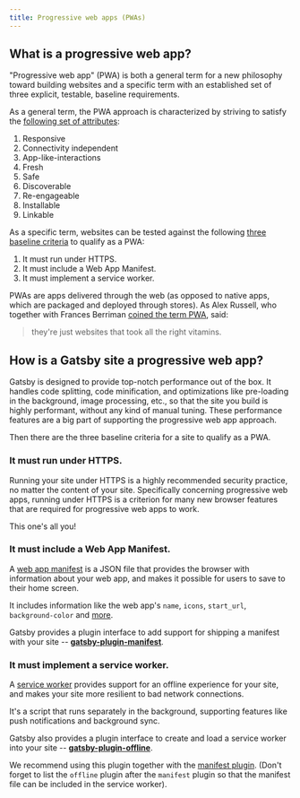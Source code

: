 ```yaml
---
title: Progressive web apps (PWAs)
---
```


## What is a progressive web app?

"Progressive web app" (PWA) is both a general term for a new philosophy toward building websites and a specific term with an established set of three explicit, testable, baseline requirements.

As a general term, the PWA approach is characterized by striving to satisfy the [following set of attributes](https://infrequently.org/2015/06/progressive-apps-escaping-tabs-without-losing-our-soul/):

1.  Responsive
2.  Connectivity independent
3.  App-like-interactions
4.  Fresh
5.  Safe
6.  Discoverable
7.  Re-engageable
8.  Installable
9.  Linkable

As a specific term, websites can be tested against the following [three baseline criteria](https://infrequently.org/2016/09/what-exactly-makes-something-a-progressive-web-app/) to qualify as a PWA:

1.  It must run under HTTPS.
2.  It must include a Web App Manifest.
3.  It must implement a service worker.

PWAs are apps delivered through the web (as opposed to native apps, which are packaged and deployed through stores). As Alex Russell, who together with Frances Berriman [coined the term PWA](https://infrequently.org/2015/06/progressive-apps-escaping-tabs-without-losing-our-soul/), said:

> they're just websites that took all the right vitamins.

## How is a Gatsby site a progressive web app?

Gatsby is designed to provide top-notch performance out of the box. It handles code splitting, code minification, and optimizations like pre-loading in the background, image processing, etc., so that the site you build is highly performant, without any kind of manual tuning. These performance features are a big part of supporting the progressive web app approach.

Then there are the three baseline criteria for a site to qualify as a PWA.

### It must run under HTTPS.

Running your site under HTTPS is a highly recommended security practice, no matter the content of your site. Specifically concerning progressive web apps, running under HTTPS is a criterion for many new browser features that are required for progressive web apps to work.

This one's all you!

### It must include a Web App Manifest.

A [web app manifest](https://www.w3.org/TR/appmanifest/) is a JSON file that provides the browser with information about your web app, and makes it possible for users to save to their home screen.

It includes information like the web app's `name`, `icons`, `start_url`, `background-color` and [more](https://developers.google.com/web/fundamentals/web-app-manifest/).

Gatsby provides a plugin interface to add support for shipping a manifest with your site -- [**gatsby-plugin-manifest**](/packages/gatsby-plugin-manifest).

### It must implement a service worker.

A [service worker](https://developers.google.com/web/fundamentals/primers/service-workers/) provides support for an offline experience for your site, and makes your site more resilient to bad network connections.

It's a script that runs separately in the background, supporting features like push notifications and background sync.

Gatsby also provides a plugin interface to create and load a service worker into your site -- [**gatsby-plugin-offline**](/packages/gatsby-plugin-offline).

We recommend using this plugin together with the [manifest plugin](/packages/gatsby-plugin-manifest). (Don't forget to list the `offline` plugin after the `manifest` plugin so that the manifest file can be included in the service worker).
